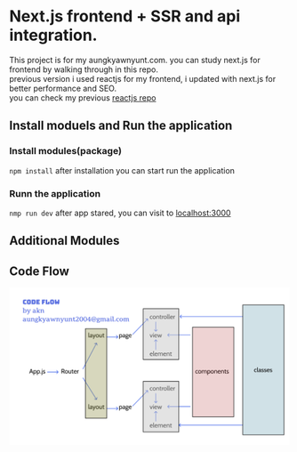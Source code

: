 # Next.js frontend + SSR and api integration.

This project is for my aungkyawnyunt.com. you can study next.js for frontend by walking through in this repo.  
previous version i used reactjs for my frontend, i updated with next.js for better performance and SEO.  
you can check my previous [reactjs repo](https://github.com/helloakn/reactjs-frontend)

## Install moduels and Run the application

### Install modules(package)
`npm install`
after installation you can start run the application
### Runn the application
`nmp run dev`
after app stared, you can visit to [localhost:3000](http://localhost:3000)

## Additional Modules

## Code Flow
![alt text](https://github.com/helloakn/reactjs-frontend/blob/master/images/codelayout.png?raw=true)